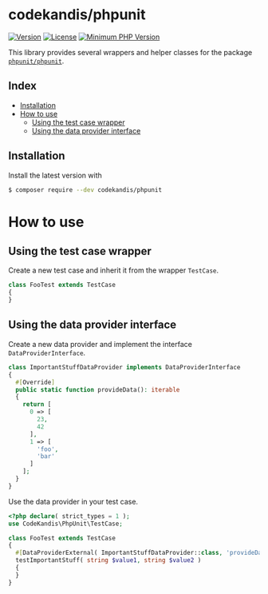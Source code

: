 # codekandis/phpunit

[![Version][xtlink-version-badge]][srclink-changelog]
[![License][xtlink-license-badge]][srclink-license]
[![Minimum PHP Version][xtlink-php-version-badge]][xtlink-php-net]

This library provides several wrappers and helper classes for the package [`phpunit/phpunit`][xtlink-packagist-phpunit-phpunit].

## Index

* [Installation](#installation)
* [How to use](#how-to-use)
  * [Using the test case wrapper](#using-the-test-case-wrapper)
  * [Using the data provider interface](#using-the-data-provider-interface)

## Installation

Install the latest version with

```bash
$ composer require --dev codekandis/phpunit
```

# How to use

## Using the test case wrapper

Create a new test case and inherit it from the wrapper `TestCase`.

```php
class FooTest extends TestCase
{
}
```

## Using the data provider interface

Create a new data provider and implement the interface `DataProviderInterface`.

```php
class ImportantStuffDataProvider implements DataProviderInterface
{
  #[Override]
  public static function provideData(): iterable
  {
    return [
      0 => [
        23,
        42
      ],
      1 => [
        'foo',
        'bar'
      ]
    ];
  }
}
```

Use the data provider in your test case.

```php
<?php declare( strict_types = 1 );
use CodeKandis\PhpUnit\TestCase;

class FooTest extends TestCase
{
  #[DataProviderExternal( ImportantStuffDataProvider::class, 'provideData' )]
  testImportantStuff( string $value1, string $value2 )
  {
  }
}
```



[xtlink-version-badge]: https://img.shields.io/badge/version-4.0.0-blue.svg
[xtlink-license-badge]: https://img.shields.io/badge/license-MIT-yellow.svg
[xtlink-php-version-badge]: https://img.shields.io/badge/php-%3E%3D%208.4-8892BF.svg
[xtlink-php-net]: https://php.net
[xtlink-packagist-phpunit-phpunit]: https://packagist.org/packages/phpunit/phpunit

[srclink-changelog]: ./CHANGELOG.md
[srclink-license]: ./LICENSE
